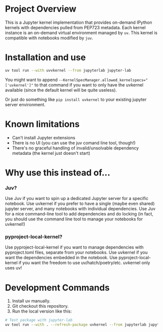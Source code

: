# Project Overview
This is a Jupyter kernel implementation that provides on-demand IPython kernels with dependencies pulled from PEP723 metadata. Each kernel instance is an on-demand virtual environment managed by `uv`. This kernel is compatible with notebooks modified by `juv`.

# Installation and use
```bash
uv tool run --with uvvkernel --from jupyterlab jupyter-lab 
```
You might want to append `--KernelSpecManager.allowed_kernelspecs="['uvkernel']"` to that command if you want to only have the uvkernel available (since the default kernel will be quite useless).

Or just do something like `pip install uvkernel` to your existing jupyter server environment.


# Known limitations
- Can't install Jupyter extensions
- There is no UI (you can use the juv comand line tool, though!)
- There's no graceful handling of invalid/unsolvable dependency metadata (the kernel just doesn't start)

# Why use this instead of...
### Juv?
Use Juv if you want to spin up a dedicated Jupyter server for a specific notebook. Use uvkernel if you prefer to have a single (maybe even shared) jupyter server, and many notebooks with individual dependencies. Use Juv for a nice command-line tool to add dependencies and do locking (in fact, you should use the command line tool to manage your notebooks for uvkernel!)

### pyproject-local-kernel?
Use pyproject-local-kernel if you want to manage dependencies with pyproject.toml files, separate from your notebooks. Use uvkernel if you want the dependencies embedded in the notebook. Use pyproject-local-kernel if you want the freedom to use uv/hatch/poetry/etc. uvkernel only uses uv!

# Development Commands
1. Install uv manually.
2. Git checkout this repository.
3. Run the local version like this:
```bash
# Test package with jupyter-lab
uv tool run --with . --refresh-package uvkernel --from jupyterlab jupyter-lab
```
